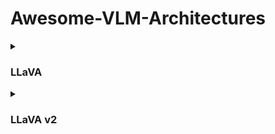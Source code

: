 # Awesome-VLM-Architectures
<details>
  <summary><h3>LLaVA</h3></summary>
  
  | title                                                                    | model_name | architecture.overview                                                                                                                                     | architecture.components                                                                                                                       | training.methods                                                                                                                                                                                     | alignment_techniques.methods                                                                                                                                                     | datasets.used                         |
| ------------------------------------------------------------------------ | ---------- | --------------------------------------------------------------------------------------------------------------------------------------------------------- | --------------------------------------------------------------------------------------------------------------------------------------------- | ---------------------------------------------------------------------------------------------------------------------------------------------------------------------------------------------------- | -------------------------------------------------------------------------------------------------------------------------------------------------------------------------------- | ------------------------------------- |
| [LLaVA: Large Language and Vision Assistant](https://llava-vl.github.io) | LLaVA      | LLaVA connects a vision encoder and an LLM for general-purpose visual and language understanding, leveraging Vicuna as the LLM and CLIP's visual encoder. | Vision Encoder (CLIP's ViT-L/14), Language Model (Vicuna), and a simple linear layer to connect image features into the word embedding space. | Two-stage instruction-tuning procedure: 1) Pre-training for Feature Alignment using CC3M filtered to 595K image-text pairs. 2) Fine-tuning End-to-End on LLaVA-Instruct-158K dataset and Science QA. | Converts image-text pairs into instruction-following format using GPT-4 generated data, leveraging symbolic representations like captions and bounding boxes for image encoding. | CC3M, LLaVA-Instruct-158K, Science QA |

</details>
<details>
  <summary><h3>LLaVA v2</h3></summary>
  
  | title                                                                                 | model_name | architecture.overview                                                                                                   | architecture.components                                                                        | training.methods                                                                                                                                                                      | alignment_techniques.methods                                                                                                                               | datasets.used                                                                    |
| ------------------------------------------------------------------------------------- | ---------- | ----------------------------------------------------------------------------------------------------------------------- | ---------------------------------------------------------------------------------------------- | ------------------------------------------------------------------------------------------------------------------------------------------------------------------------------------- | ---------------------------------------------------------------------------------------------------------------------------------------------------------- | -------------------------------------------------------------------------------- |
| [Improved Baselines with Visual Instruction Tuning](https://arxiv.org/abs/2310.03744) | LLaVA-1.5  | Enhanced LLaVA with a two-layer MLP for the vision-language connector and inclusion of academic-task-oriented VQA data. | Vision Encoder (CLIP ViT-L/336px), Language Model (Vicuna 13B), MLP vision-language connector. | Two-stage training with pre-training on LCS-558K dataset and fine-tuning on a mixture of VQA, OCR, and region-level VQA datasets, resulting in a final training dataset size of 665K. | Employment of a two-layer MLP for improved multimodal representation and inclusion of academic-task-oriented VQA datasets for enhanced model capabilities. | LCS-558K, VQA, OCR, region-level VQA, visual conversation, language conversation |
</details>

